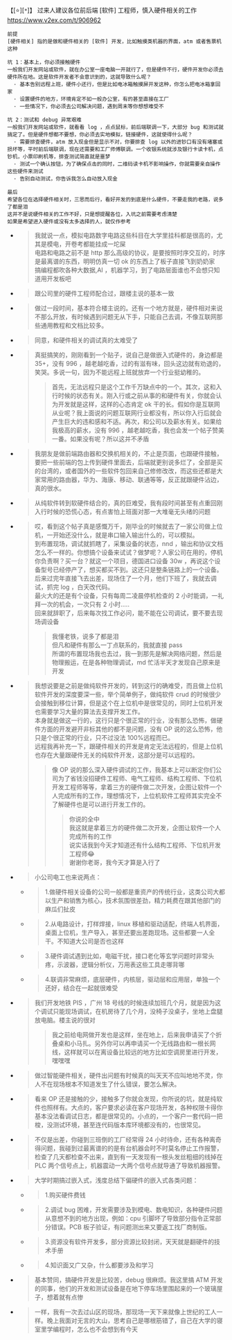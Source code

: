 
【[:star:][`*`]】 过来人建议各位前后端 [软件] 工程师，慎入硬件相关的工作 https://www.v2ex.com/t/906962
```console
前提
[硬件相关] 指的是做和硬件相关的 [软件] 开发，比如触摸类机器的界面，atm 或者售票机这种

坑 1：基本上，你必须接触硬件
一般我们开发网站或软件，就在办公室一座电脑一开就行了，但是硬件不行，硬件开发你必须去硬件所在地。这是软件开发者不会意识到的，这就导致什么呢？
  · 基本告别远程上班，硬件小还行，但是比如电冰箱触摸屏开发这种，你怎么把电冰箱拿回家
  · 设置硬件的地方，环境肯定不如一般办公室，有的甚至直接在工厂
  · 一些情况下，你必须去公司解决问题，遇到周末等你想想难受不

坑 2：测试和 debug 异常艰难
一般我们开发网站或软件，就看看 log ，点点鼠标，前后端联调一下，大部分 bug 和测试就搞定了。但是硬件想都不要想，你必须去实地模拟，链接硬件，这就使得什么呢？
  · 需要排查硬件，atm 放入现金但是显示不对，你要排查 log 以外的进钞口有没有堵塞或损坏等，平时前后端联调，现在还需要和工厂师傅联调。一个收银系统就涉及银行卡读卡机，点钞机，小票印刷机等，排查测试简直就是噩梦
  · 测试一个确认按钮，为了确保点击的同时，二维码读卡机不影响操作，你就需要亲自操作这些硬件来测试
  · 告别自动测试，你告诉我怎么自动放入现金

最后
希望各位在选择硬件相关时，三思而后行，看好开发的到底是什么硬件，不要走我的老路，说多了都是泪
这并不是说硬件相关的工作不好，只是想提醒各位，入坑之前需要考虑清楚
如果是希望进入硬件或没有太多选择的人，就仅作参考
```
- > 我就说一点，模拟电路数字电路这些科目在大学里挂科都是很高的，尤其是模电，开卷考都能挂成一坨屎 <br> 电路和电路之前不是 http 那么高级的协议，是要按照时序交互的，时序是最离谱的东西，明明仿真一切 ok 的东西上了板子直接飞到奶奶家 <br> 搞编程都吹各种大数据,AI ，机器学习，到了电路层面谁也不会想只知道用开发板吧
- > 跟公司里的硬件工程师配合过，跟楼主说的基本一致
- > 做过一段时间，基本符合楼主说的。还有一个地方就是，硬件相对来说不那么开放，有时候遇到问题无从下手，只能自己去调，不像互联网那些通用教程和文档比较多。
- > 同意，和硬件相关的调试真的太难受了
- > 真挺搞笑的，刚刚看到一个贴子，说自己是做嵌入式硬件的，身边都是 35+，没有 996 ，越老越吃香，过的有滋有味，回头这边就有劝退的，笑哭。多说一句，因为不能远程上班就放弃一个行业挺幼稚的。
  >> 首先，无法远程只是这个工作千万缺点中的一个。其次，这和入行时候的状态有关。刚入行或之前从事的和硬件有关，你就会认为开发就是这样，这样的心态肯定 ok 干的长。假如你是互联网从业呢？我上面说的问题互联网行业都没有，所以你入行后就会产生巨大的违和感和不适。再次，和公司以及薪水有关。如果给我极高的薪水，没有 996 ，越老越吃香，我也会发一个帖子赞美一番。如果没有呢？所以这并不矛盾
- > 我朋友是做前端路由器和交换机相关的，不止是页面，也跟硬件接触，要把一些前端的包上传到硬件里面去，后端就更别说多烂了，全部是买的台湾的，或者国外的一些软件包回来自己修修改改，而这些还都是大家常用的路由器，华为、海康、移动、联通等等，反正就跟硬件沾边，真的很水。
- > 从纯软件转到软硬件结合的，真的巨难受，我有段时间甚至有点重回刚入行时候的恐慌心态，有点害怕上班面对那一大堆毫无头绪的问题
- > 哎，看到这个帖子真是感慨万千，刚毕业的时候就去了一家公司做上位机，一开始还没什么，就是串口输入输出什么的，可以模拟。 <br> 到布置现场，调试就抓瞎了，采集设备的状态，nnd ，输出和协议文档怎么不一样的。你想搞个设备来试试？做梦呢？人家公司在用的，停机你负责啊？买一台？就这一个项目，德国进口设备 30w ，再说这个设备型号已经停产了，想买都买不到。这还只是整条链路上的一个设备。 <br> 后来过完年直接飞去出差，现场住了一个月，他们下班了，我就去调试，抓完 log ，白天改代码。 <br> 最火大的还是有个设备，只有每周二凌晨停机检查的 2 小时能调，一礼拜一次的机会，一次只有 2 小时..... <br> 回来就辞职了，后来每次找工作必问，能不能在公司调试，要不要去现场调设备
  >> 我懂老铁，说多了都是泪 <br> 但凡和硬件有那么一丁点联系的，我就直接 pass <br> 所谓的布置现场我也去过，我一到那先是解决网络问题，然后是物理搬运，在是各种物理调试，md 忙活半天才发现自己原来是开发
- > 我想说要是之前是做纯软件开发的，转到这行的确难受，而且做上位机软件开发的深度要深一些，举个简单例子，做纯软件 crud 的时候很少会接触到移位计算，但是这个在上位机中是很常见的，同时上位机开发也需要学习大量的算法去支撑开发工作。 <br> 本身就是做这一行的，这行只是个很正常的行业，没有那么恐怖，做硬件方面的开发避开非标其他的都不是问题，没有 OP 说的这么恐怖，他只是个很正常的行业，只不过没法 100%远程而已。 <br> 远程我再补充一下，跟硬件相关的开发是肯定无法远程的，但是上位机也存在大量跟硬件无关的纯软件开发，这部分是可以远程的。
  >> 像 OP 说的那么深入硬件调试的工作，我基本上可以断定你们公司为了省钱没招硬件工程师、电气工程师、结构工程师、下位机开发工程师等等，拿着三方的硬件做二次开发，企图让软件一个人完成所有的工作，理想情况下，上位机软件工程师其实完全不了解硬件也是可以进行开发工作的。
  >>> 你说的全中 <br> 我这就是拿着三方的硬件做二次开发，企图让软件一个人完成所有的工作 <br> 说实话我到今天才知道还有什么结构工程师、下位机开发工程师😂 <br> 谢谢你老哥，我今天才算是入行了
- > 小公司电工也来说两点：
  * > 1.做硬件相关设备的公司一般都是重资产的传统行业，这类公司大都以生产和销售为核心，技术氛围很差劲，精力耗费在跟其他部门的麻瓜们扯皮
  * > 2.从电路设计，打样焊接，linux 移植和驱动适配，终端人机界面，桌面上位机，生产导入，甚至还要出差跑现场。这些都要一人全干。不知道大公司是否也这样
  * > 3.硬件调试遇到比如，电磁干扰，接口老化等玄学问题时非常头疼，示波器，逻辑分析仪，万用表这些工具走哪背哪
  * > 4.联调非常麻烦，底层硬件，内核层，驱动层和应用层，单独一个还好，结合在一起就很难受
- > 我们开发地铁 PIS ，广州 18 号线的时候连续加班几个月，就是因为这个调试只能现场调试，在机房待了几个月，没椅子没桌子，坐地上盘腿放电脑。楼主说的很对
  >> 我之前给电网做开发也是这样，坐在地上，后来我申请买了个折叠桌和小马扎。另外你可以再申请买一个无线路由和一根长网线，这样就可以在离设备比较远的地方比如空调房里进行开发，嘿嘿嘿
- > 做过智能硬件相关，硬件出问题有时候真的叫天天不应叫地地不灵，你人不在现场根本不知道发生了什么错误，要怎么解决。
- > 看来 OP 还是接触的少，接触多了你就会发现，你所说的坑，就是纯软件也照样有。大点的，客户要求必读在客户现场开发，各种权限卡得你基本没法看调试日志，都是很常见的。小点的，一个客户一套代码一把梭，没测试环境，甚至连代码版本库环境都没有的，也很常见。
- > 不仅是出差，你碰到三班倒的工厂经常得 24 小时待命，还有各种离奇得问题，我碰到过最离谱的的是有台机器会时不时莫名停止工作报警，检查了几天都检查不出来，直到有一天发现有一根头发丝粗细的线掉在 PLC 两个信号点上，机器震动一大两个信号点就导通了导致机器报警。
- > 大学时期搞过嵌入式，浅度总结下偏硬件的嵌入式各类问题：
  * > 1.购买硬件费钱
  * > 2.调试 bug 困难，开发需要涉及到模电、数电知识，各种硬件问题从意想不到的地方出现，例如：cpu 引脚坏了导致部分指令正常部分错误。PCB 板子验证，有问题测出来又要返工找厂商制版。
  * > 3.资源没有软件开发多，部分资源比较封闭，天天就是翻硬件的技术手册
  * > 4.知识面又广又杂，什么都要涉及和学习
- > 基本赞同，搞硬件开发是比较苦，debug 很麻烦。我这里搞 ATM 开发的同事，他们的开发和测试设备是在地下停车场里围起来的一个玻璃屋子，想着就有点惨
- > 一样，我有一次去过山区的现场，那现场一天下来就像上世纪的工人一样。晚上我面对无言的大山，思考自己是哪根筋错了，自己在大学的寝室里学编程时，怎么也不会想到有今天
